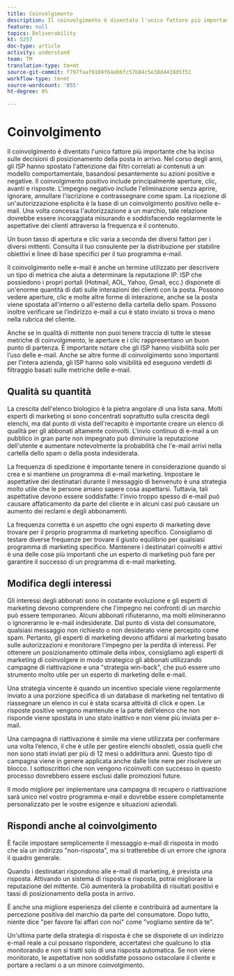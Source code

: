 ```yaml
---
title: Coinvolgimento
description: Il coinvolgimento è diventato l'unico fattore più importante che ha inciso sulle decisioni di posizionamento della posta in arrivo.
feature: null
topics: Deliverability
kt: 5257
doc-type: article
activity: understand
team: TM
translation-type: tm+mt
source-git-commit: f797faaf9189f64eb6fc57b84c5e38d4418d5f51
workflow-type: tm+mt
source-wordcount: '855'
ht-degree: 0%

---
```



# Coinvolgimento

Il coinvolgimento è diventato l&#39;unico fattore più importante che ha inciso sulle decisioni di posizionamento della posta in arrivo. Nel corso degli anni, gli ISP hanno spostato l&#39;attenzione dai filtri correlati ai contenuti a un modello comportamentale, basandosi pesantemente su azioni positive e negative. Il coinvolgimento positivo include principalmente aperture, clic, avanti e risposte. L&#39;impegno negativo include l&#39;eliminazione senza aprire, ignorare, annullare l&#39;iscrizione e contrassegnare come spam. La ricezione di un&#39;autorizzazione esplicita è la base di un coinvolgimento positivo nelle e-mail. Una volta concessa l&#39;autorizzazione a un marchio, tale relazione dovrebbe essere incoraggiata misurando e soddisfacendo regolarmente le aspettative dei clienti attraverso la frequenza e il contenuto.

Un buon tasso di apertura e clic varia a seconda dei diversi fattori per i diversi mittenti. Consulta il tuo consulente per la distribuzione per stabilire obiettivi e linee di base specifici per il tuo programma e-mail.

Il coinvolgimento nelle e-mail è anche un termine utilizzato per descrivere un tipo di metrica che aiuta a determinare la reputazione IP. ISP che possiedono i propri portali (Hotmail, AOL, Yahoo, Gmail, ecc.) disponete di un&#39;enorme quantità di dati sulle interazioni dei clienti con la posta. Possono vedere aperture, clic e molte altre forme di interazione, anche se la posta viene spostata all&#39;interno o all&#39;esterno della cartella dello spam. Possono inoltre verificare se l’indirizzo e-mail a cui è stato inviato si trova o meno nella rubrica del cliente.

Anche se in qualità di mittente non puoi tenere traccia di tutte le stesse metriche di coinvolgimento, le aperture e i clic rappresentano un buon punto di partenza. È importante notare che gli ISP hanno visibilità solo per l’uso delle e-mail. Anche se altre forme di coinvolgimento sono importanti per l&#39;intera azienda, gli ISP hanno solo visibilità ed eseguono verdetti di filtraggio basati sulle metriche delle e-mail.

## Qualità su quantità

La crescita dell&#39;elenco biologico è la pietra angolare di una lista sana. Molti esperti di marketing si sono concentrati soprattutto sulla crescita degli elenchi, ma dal punto di vista dell&#39;recapito è importante creare un elenco di qualità per gli abbonati altamente coinvolti. L&#39;invio continuo di e-mail a un pubblico in gran parte non impegnato può diminuire la reputazione dell&#39;utente e aumentare notevolmente la probabilità che l&#39;e-mail arrivi nella cartella dello spam o della posta indesiderata.

La frequenza di spedizione è importante tenere in considerazione quando si crea e si mantiene un programma di e-mail marketing. Impostare le aspettative dei destinatari durante il messaggio di benvenuto è una strategia molto utile che le persone amano sapere cosa aspettarsi. Tuttavia, tali aspettative devono essere soddisfatte: l&#39;invio troppo spesso di e-mail può causare affaticamento da parte del cliente e in alcuni casi può causare un aumento dei reclami e degli abbonamenti.

La frequenza corretta è un aspetto che ogni esperto di marketing deve trovare per il proprio programma di marketing specifico. Consigliamo di testare diverse frequenze per trovare il giusto equilibrio per qualsiasi programma di marketing specifico. Mantenere i destinatari coinvolti e attivi è una delle cose più importanti che un esperto di marketing può fare per garantire il successo di un programma di e-mail marketing.

## Modifica degli interessi

Gli interessi degli abbonati sono in costante evoluzione e gli esperti di marketing devono comprendere che l&#39;impegno nei confronti di un marchio può essere temporaneo. Alcuni abbonati rifiuteranno, ma molti elimineranno o ignoreranno le e-mail indesiderate. Dal punto di vista del consumatore, qualsiasi messaggio non richiesto o non desiderato viene percepito come spam. Pertanto, gli esperti di marketing devono affidarsi al marketing basato sulle autorizzazioni e monitorare l&#39;impegno per la perdita di interessi. Per ottenere un posizionamento ottimale della inbox, consigliamo agli esperti di marketing di coinvolgere in modo strategico gli abbonati utilizzando campagne di riattivazione e una &quot;strategia win-back&quot;, che può essere uno strumento molto utile per un esperto di marketing delle e-mail.

Una strategia vincente è quando un incentivo speciale viene regolarmente inviato a una porzione specifica di un database di marketing nel tentativo di riassegnare un elenco in cui è stata scarsa attività di click e open. Le risposte positive vengono mantenute e la parte dell’elenco che non risponde viene spostata in uno stato inattivo e non viene più inviata per e-mail.

Una campagna di riattivazione è simile ma viene utilizzata per confermare una volta l’elenco, il che è utile per gestire elenchi obsoleti, ossia quelli che non sono stati inviati per più di 12 mesi o addirittura anni. Questo tipo di campagna viene in genere applicata anche dalle liste nere per risolvere un blocco. I sottoscrittori che non vengono ricoinvolti con successo in questo processo dovrebbero essere esclusi dalle promozioni future.

Il modo migliore per implementare una campagna di recupero o riattivazione sarà unico nel vostro programma e-mail e dovrebbe essere completamente personalizzato per le vostre esigenze e situazioni aziendali.

## Rispondi anche al coinvolgimento

È facile impostare semplicemente il messaggio e-mail di risposta in modo che sia un indirizzo &quot;non-risposta&quot;, ma si tratterebbe di un errore che ignora il quadro generale.

Quando i destinatari rispondono alle e-mail di marketing, è prevista una risposta. Attivando un sistema di risposta e risposta, potrai migliorare la reputazione del mittente. Ciò aumenterà la probabilità di risultati positivi e tassi di posizionamento della posta in arrivo.

È anche una migliore esperienza del cliente e contribuirà ad aumentare la percezione positiva del marchio da parte del consumatore. Dopo tutto, niente dice &quot;per favore fai affari con noi&quot; come &quot;vogliamo sentire da te&quot;.

Un&#39;ultima parte della strategia di risposta è che se disponete di un indirizzo e-mail reale a cui possano rispondere, accertatevi che qualcuno lo stia monitorando e non si tratti solo di una risposta automatica. Se non viene monitorato, le aspettative non soddisfatte possono ostacolare il cliente e portare a reclami o a un minore coinvolgimento.

